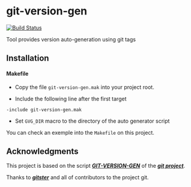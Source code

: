 git-version-gen
===============

[![Build Status][0]][1]

Tool provides version auto-generation using git tags


Installation
------------

#### Makefile

* Copy the file `git-version-gen.mak` into your project root.

* Include the following line after the first target

`-include git-version-gen.mak`

* Set `GVG_DIR` macro to the directory of the auto generator script

You can check an exemple into the `Makefile` on this project.


Acknowledgments
---------------

This project is based on the script [***GIT-VERSION-GEN***][2] of the [***git project***][3].

Thanks to [***gitster***][4] and all of contributors to the project git.

[0]: https://travis-ci.org/alquerci/git-version-gen.png?branch=master
[1]: https://travis-ci.org/alquerci/git-version-gen
[2]: https://github.com/git/git/blob/master/GIT-VERSION-GEN
[3]: https://github.com/git/git
[4]: https://github.com/gitster
